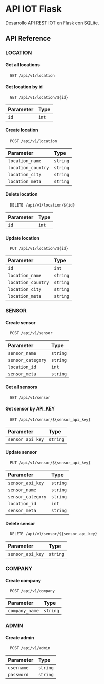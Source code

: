 
# API IOT Flask

Desarrollo API REST IOT en Flask con SQLite.


## API Reference

### LOCATION
#### Get all locations

```http
  GET /api/v1/location
```

#### Get location by id

```http
  GET /api/v1/location/${id}
```

| Parameter | Type     |
| :-------- | :------- |
| `id`      | `int` |

#### Create location

```http
  POST /api/v1/location
```

| Parameter | Type     |
| :-------- | :------- |
| `location_name`      | `string` |
| `location_country` | `string` |
|  `location_city`| `string` |
|  `location_meta`| `string` |

#### Delete location

```http
  DELETE /api/v1/location/${id}
```

| Parameter | Type     |
| :-------- | :------- |
| `id`      | `int` |

#### Update location

```http
  PUT /api/v1/location/${id}
```

| Parameter | Type     |
| :-------- | :------- |
| `id`      | `int` |
| `location_name`      | `string` |
| `location_country` | `string` |
|  `location_city`| `string` |
|  `location_meta`| `string` |

### SENSOR

#### Create sensor

```http
  POST /api/v1/sensor
```

| Parameter | Type     |
| :-------- | :------- |
| `sensor_name`      | `string` |
| `sensor_category` | `string` |
|  `location_id`| `int` |
|  `sensor_meta`| `string` |

#### Get all sensors

```http
  GET /api/v1/sensor
```

#### Get sensor by API_KEY

```http
  GET /api/v1/sensor/${sensor_api_key}
```

| Parameter | Type     |
| :-------- | :------- |
| `sensor_api_key`      | `string` |

#### Update sensor

```http
  PUT /api/v1/sensor/${sensor_api_key}
```

| Parameter | Type     |
| :-------- | :------- |
| `sensor_api_key`      | `string` |
| `sensor_name`      | `string` |
| `sensor_category` | `string` |
|  `location_id`| `int` |
|  `sensor_meta`| `string` |

#### Delete sensor

```http
  DELETE /api/v1/sensor/${sensor_api_key}
```

| Parameter | Type     |
| :-------- | :------- |
| `sensor_api_key`      | `string` |

### COMPANY

#### Create company

```http
  POST /api/v1/company
```

| Parameter | Type     |
| :-------- | :------- |
| `company_name`      | `string` |

### ADMIN

#### Create admin

```http
  POST /api/v1/admin
```

| Parameter | Type     |
| :-------- | :------- |
| `username`      | `string` |
| `password` | `string` |